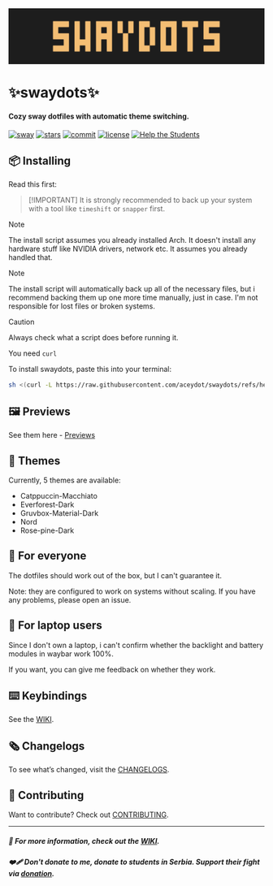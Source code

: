 <img align="center" src="assets/banner.png" />

# ✨swaydots✨
#### Cozy sway dotfiles with automatic theme switching.

[![sway](https://img.shields.io/badge/sway-62B9D4?logo=sway&logoColor=white)](#)
[![stars](https://img.shields.io/github/stars/aceydot/swaydots?&color=C9B233&style=flat)](#)
[![commit](https://img.shields.io/github/last-commit/aceydot/swaydots?&color=6CC070&style=flat)](#)
[![license](https://img.shields.io/badge/GNU-GPL%203.0-a32d2a?logo=gnu&logoColor=black&labelColor=ffffff)](#)
[![Help the Students](https://img.shields.io/badge/Help%20the%20Students-ffffff?logo=undertale&logoColor=pink)](https://podrzistudente.org/doniraj)

## 📦 Installing

Read this first:

>  [!IMPORTANT]
> It is strongly recommended to back up your system with a tool like `timeshift` or `snapper` first.

> [!NOTE]
> The install script assumes you already installed Arch. It doesn't install any hardware stuff like NVIDIA drivers, network etc. It assumes you already handled that.

> [!NOTE]
> The install script will automatically back up all of the necessary files, but i recommend backing them up one more time manually, just in case. I'm not responsible for lost files or broken systems.

> [!CAUTION]
> Always check what a script does before running it.

You need `curl`

To install swaydots, paste this into your terminal:

```bash
sh <(curl -L https://raw.githubusercontent.com/aceydot/swaydots/refs/heads/main/install.sh)
```

## 🖼️ Previews

See them here - [Previews](https://github.com/aceydot/swaydots/wiki/Previews)

## 🎨 Themes

Currently, 5 themes are available:

- Catppuccin-Macchiato
- Everforest-Dark
- Gruvbox-Material-Dark
- Nord
- Rose-pine-Dark

## 🚨 For everyone

The dotfiles should work out of the box, but I can't guarantee it.

Note: they are configured to work on systems without scaling. If you have any problems, please open an issue.

## 🚨 For laptop users

Since I don't own a laptop, i can't confirm whether the backlight and battery modules in waybar work 100%.

If you want, you can give me feedback on whether they work.

## ⌨️ Keybindings

See the [WIKI](https://github.com/aceydot/swaydots/wiki/Keybindings).

## 🗞️ Changelogs

To see what’s changed, visit the [CHANGELOGS](https://github.com/aceydot/swaydots/wiki/Changelogs).

## 🤝 Contributing

Want to contribute? Check out [CONTRIBUTING](CONTRIBUTING.md).

---

##### 📖 For more information, check out the [WIKI](https://github.com/aceydot/swaydots/wiki).

##### ❤️‍🩹 Don't donate to me, donate to students in Serbia. Support their fight via [donation](https://podrzistudente.org/doniraj).
